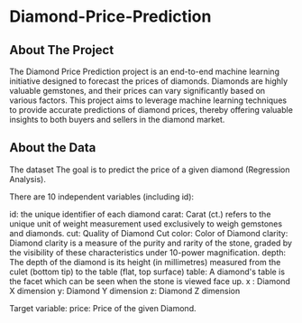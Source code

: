 # Diamond-Price-Prediction

## About The Project

The Diamond Price Prediction project is an end-to-end machine learning initiative designed to forecast the prices of diamonds. Diamonds are highly valuable gemstones, and their prices can vary significantly based on various factors. This project aims to leverage machine learning techniques to provide accurate predictions of diamond prices, thereby offering valuable insights to both buyers and sellers in the diamond market.

## About the Data

The dataset The goal is to predict the price of a given diamond (Regression Analysis).

There are 10 independent variables (including id):

id: the unique identifier of each diamond
carat: Carat (ct.) refers to the unique unit of weight measurement used exclusively to weigh gemstones and diamonds.
cut: Quality of Diamond Cut
color: Color of Diamond
clarity: Diamond clarity is a measure of the purity and rarity of the stone, graded by the visibility of these characteristics under 10-power magnification.
depth: The depth of the diamond is its height (in millimetres) measured from the culet (bottom tip) to the table (flat, top surface)
table: A diamond's table is the facet which can be seen when the stone is viewed face up.
x : Diamond X dimension
y: Diamond Y dimension
z: Diamond Z dimension

Target variable:
price: Price of the given Diamond.
